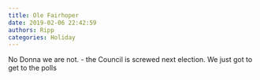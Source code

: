 ```yaml
---
title: Ole Fairhoper
date: 2019-02-06 22:42:59
authors: Ripp
categories: Holiday
---
```


 No Donna we are not. - the Council is screwed next election.  We just got to get to the polls